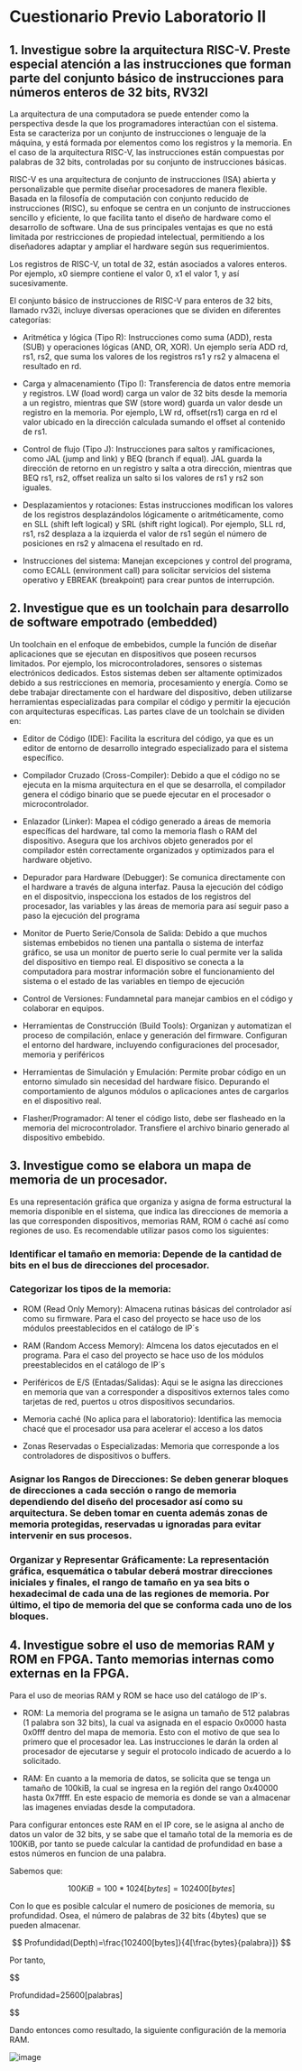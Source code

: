
# Cuestionario Previo Laboratorio II

##  1.  Investigue sobre la arquitectura RISC-V. Preste especial atención a las instrucciones que forman parte del conjunto básico de instrucciones para números enteros de 32 bits, RV32I

La arquitectura de una computadora se puede entender como la perspectiva desde la que los programadores interactúan con el sistema. Esta se caracteriza por un conjunto de instrucciones o lenguaje de la máquina, y está formada por elementos como los registros y la memoria. En el caso de la arquitectura RISC-V, las instrucciones están compuestas por palabras de 32 bits, controladas por su conjunto de instrucciones básicas.

RISC-V es una arquitectura de conjunto de instrucciones (ISA) abierta y personalizable que permite diseñar procesadores de manera flexible. Basada en la filosofía de computación con conjunto reducido de instrucciones (RISC), su enfoque se centra en un conjunto de instrucciones sencillo y eficiente, lo que facilita tanto el diseño de hardware como el desarrollo de software. Una de sus principales ventajas es que no está limitada por restricciones de propiedad intelectual, permitiendo a los diseñadores adaptar y ampliar el hardware según sus requerimientos.

Los registros de RISC-V, un total de 32, están asociados a valores enteros. Por ejemplo, x0 siempre contiene el valor 0, x1 el valor 1, y así sucesivamente.

El conjunto básico de instrucciones de RISC-V para enteros de 32 bits, llamado rv32i, incluye diversas operaciones que se dividen en diferentes categorías:

- Aritmética y lógica (Tipo R): Instrucciones como suma (ADD), resta (SUB) y operaciones lógicas (AND, OR, XOR). Un ejemplo sería ADD rd, rs1, rs2, que suma los valores de los registros rs1 y rs2 y almacena el resultado en rd.

- Carga y almacenamiento (Tipo I): Transferencia de datos entre memoria y registros. LW (load word) carga un valor de 32 bits desde la memoria a un registro, mientras que SW (store word) guarda un valor desde un registro en la memoria. Por ejemplo, LW rd, offset(rs1) carga en rd el valor ubicado en la dirección calculada sumando el offset al contenido de rs1.

- Control de flujo (Tipo J): Instrucciones para saltos y ramificaciones, como JAL (jump and link) y BEQ (branch if equal). JAL guarda la dirección de retorno en un registro y salta a otra dirección, mientras que BEQ rs1, rs2, offset realiza un salto si los valores de rs1 y rs2 son iguales.

- Desplazamientos y rotaciones: Estas instrucciones modifican los valores de los registros desplazándolos lógicamente o aritméticamente, como en SLL (shift left logical) y SRL (shift right logical). Por ejemplo, SLL rd, rs1, rs2 desplaza a la izquierda el valor de rs1 según el número de posiciones en rs2 y almacena el resultado en rd.

- Instrucciones del sistema: Manejan excepciones y control del programa, como ECALL (environment call) para solicitar servicios del sistema operativo y EBREAK (breakpoint) para crear puntos de interrupción.



## 2. Investigue que es un toolchain para desarrollo de software empotrado (embedded)

Un toolchain en el enfoque de embebidos, cumple la función de diseñar aplicaciones que se ejecutan en dispositivos que poseen recursos limitados. Por ejemplo, los microcontroladores, sensores o sistemas electrónicos dedicados. Estos sistemas deben ser altamente optimizados debido a sus restricciones en memoria, procesamiento y energía. Como se debe trabajar directamente con el hardware del dispositivo, deben utilizarse herramientas especializadas para compilar el código y permitir la ejecución con arquitecturas específicas. Las partes clave de un toolchain se dividen en:

- Editor de Código (IDE): Facilita la escritura del código, ya que es un editor de entorno de desarrollo integrado especializado para el sistema específico.
  
- Compilador Cruzado (Cross-Compiler): Debido a que el código no se ejecuta en la misma arquitectura en el que se desarrolla, el compilador genera el código binario que se puede ejecutar en el procesador o microcontrolador.

- Enlazador (Linker): Mapea el código generado a áreas de memoria específicas del hardware, tal como la memoria flash o RAM del dispositivo. Asegura que los archivos objeto generados por el compilador estén correctamente organizados y optimizados para el hardware objetivo.

- Depurador para Hardware (Debugger): Se comunica directamente con el hardware a través de alguna interfaz. Pausa la ejecución del código en el dispositvio, inspecciona los estados de los registros del procesador, las variables y las áreas de memoria para así seguir paso a paso la ejecución del programa

- Monitor de Puerto Serie/Consola de Salida: Debido a que muchos sistemas embebidos no tienen una pantalla o sistema de interfaz gráfico, se usa un monitor de puerto serie lo cual permite ver la salida del dispositivo en tiempo real. El dispositivo se conecta a la computadora para mostrar información sobre el funcionamiento del sistema o el estado de las variables en tiempo de ejecución

- Control de Versiones: Fundamnetal para manejar cambios en el código y colaborar en equipos.

- Herramientas de Construcción (Build Tools): Organizan y automatizan el proceso de compilación, enlace y generación del firmware. Configuran el entorno del hardware, incluyendo configuraciones del procesador, memoria y periféricos

- Herramientas de Simulación y Emulación: Permite probar código en un entorno simulado sin necesidad del hardware físico. Depurando el comportamiento de algunos módulos o aplicaciones antes de cargarlos en el dispositivo real.

- Flasher/Programador: Al tener el código listo, debe ser flasheado en la memoria del microcontrolador. Transfiere el archivo binario generado al dispositivo embebido. 
  



## 3. Investigue como se elabora un mapa de memoria de un procesador.

Es una representación gráfica que organiza y asigna de forma estructural la memoria disponible en el sistema, que indica las direcciones de memoria a las que corresponden dispositivos, memorias RAM, ROM ó caché así como regiones de uso. Es recomendable utilizar pasos como los siguientes:

### Identificar el tamaño en memoria: Depende de la cantidad de bits en el bus de direcciones del procesador.

### Categorizar los tipos de la memoria: 

- ROM (Read Only Memory): Almacena rutinas básicas del controlador así como su firmware. Para el caso del proyecto se hace uso de los módulos preestablecidos en el catálogo de IP´s
  
-  RAM (Random Access Memory): Almcena los datos ejecutados en el programa. Para el caso del proyecto se hace uso de los módulos preestablecidos en el catálogo de IP´s

- Periféricos de E/S (Entadas/Salidas): Aqui se le asigna las direcciones en memoria que van a corresponder a dispositivos externos tales como tarjetas de red, puertos u otros dispositivos secundarios.
  
-  Memoria caché (No aplica para el laboratorio): Identifica las memocia chacé que el procesador usa para acelerar el acceso a los datos

-  Zonas Reservadas o Especializadas: Memoria que corresponde a los controladores de dispositivos o buffers.

### Asignar los Rangos de Direcciones: Se deben generar bloques de direcciones a cada sección o rango de memoria dependiendo del diseño del procesador así como su arquitectura. Se deben tomar en cuenta además zonas de memoria protegidas, reservadas u ignoradas para evitar intervenir en sus procesos. 

### Organizar y Representar Gráficamente: La representación gráfica, esquemática o tabular deberá mostrar direcciones iniciales y finales, el rango de tamaño en ya sea bits o hexadecimal de cada una de las regiones de memoria. Por último, el tipo de memoria del que se conforma cada uno de los bloques.


## 4. Investigue sobre el uso de memorias RAM y ROM en FPGA. Tanto memorias internas como externas en la FPGA.

Para el uso de meorias RAM y ROM se hace uso del catálogo de IP´s.

- ROM: La memoria del programa se le asigna un tamaño de 512 palabras (1 palabra son 32 bits), la cual va asignada en el espacio 0x0000 hasta 0x0fff dentro del mapa de memoria. Esto con el motivo de que sea lo primero que el procesador lea. Las instrucciones le darán la orden al procesador de ejecutarse y seguir el protocolo indicado de acuerdo a lo solicitado.

- RAM: En cuanto a la memoria de datos, se solicita que se tenga un tamaño de 100kiB, la cual se ingresa en la región del rango 0x40000 hasta 0x7ffff. En este espacio de memoria es donde se van a almacenar las imagenes enviadas desde la computadora.

Para configurar entonces este RAM en el IP core, se le asigna al ancho de datos un valor de 32 bits, y se sabe que el tamaño total de la memoria es de 100KiB, por tanto se puede calcular la cantidad de profundidad en base a estos números en funcion de una palabra.

Sabemos que:

$$
100KiB=100*1024[bytes]=102400[bytes]
$$

Con lo que es posible calcular el numero de posiciones de memoria, su profundidad. Osea, el número de palabras de 32 bits (4bytes) que se pueden almacenar.

$$
Profundidad(Depth)=\frac{102400[bytes]}{4[\frac{bytes}{palabra}]}
$$

Por tanto,

$$

Profundidad=25600[palabras]

$$

Dando entonces como resultado, la siguiente configuración de la memoria RAM.

![image](https://github.com/user-attachments/assets/01683b6b-3771-4419-99d3-2aa19caee155)




